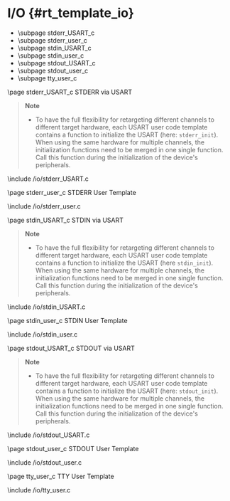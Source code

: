 # I/O {#rt_template_io}

 - \subpage stderr_USART_c
 - \subpage stderr_user_c
 - \subpage stdin_USART_c
 - \subpage stdin_user_c
 - \subpage stdout_USART_c
 - \subpage stdout_user_c
 - \subpage tty_user_c

\page stderr_USART_c STDERR via USART

> **Note**
> - To have the full flexibility for retargeting different channels to different target hardware, each USART user code template contains a function to initialize the USART (here: `stderr_init`). When using the same hardware for multiple channels, the initialization functions need to be merged in one single function. Call this function during the initialization of the device's peripherals.

\include /io/stderr_USART.c

\page stderr_user_c STDERR User Template

\include /io/stderr_user.c

\page stdin_USART_c STDIN via USART

> **Note** 
> - To have the full flexibility for retargeting different channels to different target hardware, each USART user code template contains a function to initialize the USART (here `stdin_init`). When using the same hardware for multiple channels, the initialization functions need to be merged in one single function. Call this function during the initialization of the device's peripherals.

\include /io/stdin_USART.c

\page stdin_user_c STDIN User Template

\include /io/stdin_user.c

\page stdout_USART_c STDOUT via USART

> **Note**
> - To have the full flexibility for retargeting different channels to different target hardware, each USART user code template contains a function to initialize the USART (here: `stdout_init`). When using the same hardware for multiple channels, the initialization functions need to be merged in one single function. Call this function during the initialization of the device's peripherals.

\include /io/stdout_USART.c

\page stdout_user_c STDOUT User Template

\include /io/stdout_user.c

\page tty_user_c TTY User Template

\include /io/tty_user.c
